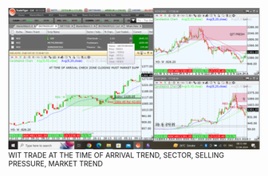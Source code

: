 ![](_attachments/Pasted%20image%2020240412081239.png)
WIT TRADE AT THE TIME OF ARRIVAL TREND, SECTOR, SELLING PRESSURE, MARKET TREND